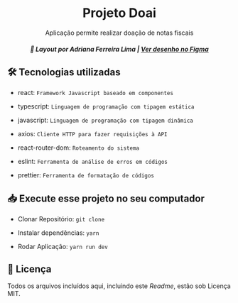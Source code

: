 <h1 align=center> Projeto Doai</h1>

<p align=center> Aplicação permite realizar doação de notas fiscais 


<p align=center>

<h5 align=center>

🎨 Layout por Adriana Ferreira Lima |
[Ver desenho no Figma](https://www.figma.com/file/kT5pcYUxhzFczSdMJoexmH/Aplicacao-Bootcamp-Impacta?node-id=105%3A1318)

</h5>

</p>

## 🛠 Tecnologias utilizadas

- react: `Framework Javascript baseado em componentes`

- typescript: `Linguagem de programação com tipagem estática`

- javascript: `Linguagem de programação com tipagem dinâmica`

- axios: `Cliente HTTP para fazer requisições à API`

- react-router-dom: `Roteamento do sistema`

- eslint: `Ferramenta de análise de erros em códigos`

- prettier: `Ferramenta de formatação de códigos`


## 📥 Execute esse projeto no seu computador

- Clonar Repositório: `git clone`
- Instalar dependências: `yarn`

- Rodar Aplicação: `yarn run dev`

## 📕 Licença

Todos os arquivos incluídos aqui, incluindo este _Readme_, estão sob Licença MIT.<br>
